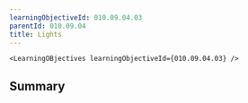 ```yaml
---
learningObjectiveId: 010.09.04.03
parentId: 010.09.04
title: Lights
---
```


```tsx eval
<LearningOBjectives learningObjectiveId={010.09.04.03} />
```

## Summary
